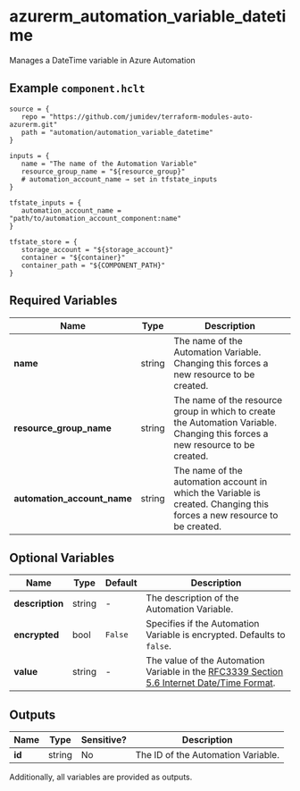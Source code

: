 # azurerm_automation_variable_datetime

Manages a DateTime variable in Azure Automation

## Example `component.hclt`

```hcl
source = {
   repo = "https://github.com/jumidev/terraform-modules-auto-azurerm.git"   
   path = "automation/automation_variable_datetime"   
}

inputs = {
   name = "The name of the Automation Variable"   
   resource_group_name = "${resource_group}"   
   # automation_account_name → set in tfstate_inputs
}

tfstate_inputs = {
   automation_account_name = "path/to/automation_account_component:name"   
}

tfstate_store = {
   storage_account = "${storage_account}"   
   container = "${container}"   
   container_path = "${COMPONENT_PATH}"   
}

```

## Required Variables

| Name | Type |  Description |
| ---- | --------- |  ----------- |
| **name** | string |  The name of the Automation Variable. Changing this forces a new resource to be created. | 
| **resource_group_name** | string |  The name of the resource group in which to create the Automation Variable. Changing this forces a new resource to be created. | 
| **automation_account_name** | string |  The name of the automation account in which the Variable is created. Changing this forces a new resource to be created. | 

## Optional Variables

| Name | Type |  Default  |  Description |
| ---- | --------- |  ----------- | ----------- |
| **description** | string |  -  |  The description of the Automation Variable. | 
| **encrypted** | bool |  `False`  |  Specifies if the Automation Variable is encrypted. Defaults to `false`. | 
| **value** | string |  -  |  The value of the Automation Variable in the [RFC3339 Section 5.6 Internet Date/Time Format](https://tools.ietf.org/html/rfc3339#section-5.6). | 



## Outputs

| Name | Type | Sensitive? | Description |
| ---- | ---- | --------- | --------- |
| **id** | string | No  | The ID of the Automation Variable. | 

Additionally, all variables are provided as outputs.
